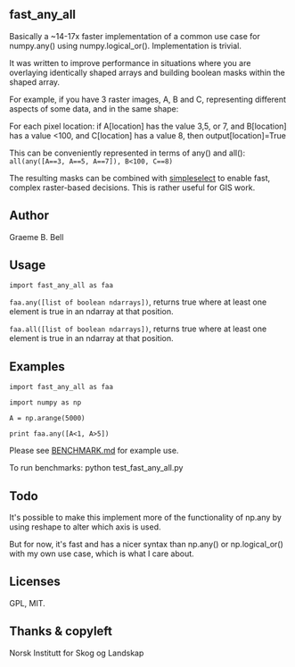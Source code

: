 fast_any_all
----

Basically a ~14-17x faster implementation of a common use case for numpy.any() using numpy.logical_or(). Implementation is trivial. 

It was written to improve performance in situations where you are overlaying identically shaped arrays and building boolean masks within the shaped array. 

For example, if you have 3 raster images, A, B and C, representing different aspects of some data, and in the same shape: 

For each pixel location: 
  if A[location] has the value 3,5, or 7, and B[location] has a value <100, and C[location] has a value 8, then output[location]=True

This can be conveniently represented in terms of any() and all():   `all(any([A==3, A==5, A==7]), B<100, C==8)`

The resulting masks can be combined with [simpleselect](https://github.com/gbb/numpy-simple-select) to enable fast, complex raster-based decisions. This is rather useful for GIS work. 

Author
---

Graeme B. Bell

Usage
---

`import fast_any_all as faa`

`faa.any([list of boolean ndarrays])`, returns true where at least one element is true in an ndarray at that position.

`faa.all([list of boolean ndarrays])`, returns true where at least one element is true in an ndarray at that position.


Examples
---

`import fast_any_all as faa`

`import numpy as np`

`A = np.arange(5000)`

`print faa.any([A<1, A>5])`


Please see [BENCHMARK.md](BENCHMARK.md) for example use.

To run benchmarks: python test_fast_any_all.py 


Todo
---

It's possible to make this implement more of the functionality of np.any by using reshape to alter which axis is used.

But for now, it's fast and has a nicer syntax than np.any() or np.logical_or() with my own use case, which is what I care about.

Licenses
--

GPL, MIT.


Thanks & copyleft
---

Norsk Institutt for Skog og Landskap
